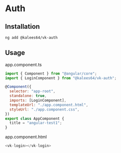 # Auth

## Installation

```bash
ng add @kalees64/vk-auth
```

## Usage

app.component.ts

```javascript
import { Component } from "@angular/core";
import { LoginComponent } from "@kalees64/vk-auth";

@Component({
  selector: "app-root",
  standalone: true,
  imports: [LoginComponent],
  templateUrl: "./app.component.html",
  styleUrl: "./app.component.css",
})
export class AppComponent {
  title = "angular-test1";
}
```

app.component.html

```javascript
<vk-login></vk-login>
```
